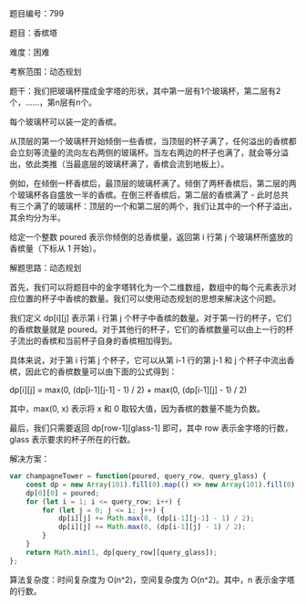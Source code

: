 题目编号：799

题目：香槟塔

难度：困难

考察范围：动态规划

题干：我们把玻璃杯摆成金字塔的形状，其中第一层有1个玻璃杯，第二层有2个，……，第n层有n个。

每个玻璃杯可以装一定的香槟。

从顶层的第一个玻璃杯开始倾倒一些香槟，当顶层的杯子满了，任何溢出的香槟都会立刻等流量的流向左右两侧的玻璃杯。当左右两边的杯子也满了，就会等分溢出，依此类推（当最底层的玻璃杯满了，香槟会流到地板上）。

例如，在倾倒一杯香槟后，最顶层的玻璃杯满了。倾倒了两杯香槟后，第二层的两个玻璃杯各自盛放一半的香槟。在倒三杯香槟后，第二层的香槟满了 - 此时总共有三个满了的玻璃杯：顶层的一个和第二层的两个，我们让其中的一个杯子溢出，其余均分为半。

给定一个整数 poured 表示你倾倒的总香槟量，返回第 i 行第 j 个玻璃杯所盛放的香槟量（下标从 1 开始）。

解题思路：动态规划

首先，我们可以将题目中的金字塔转化为一个二维数组，数组中的每个元素表示对应位置的杯子中香槟的数量。我们可以使用动态规划的思想来解决这个问题。

我们定义 dp[i][j] 表示第 i 行第 j 个杯子中香槟的数量。对于第一行的杯子，它们的香槟数量就是 poured。对于其他行的杯子，它们的香槟数量可以由上一行的杯子流出的香槟和当前杯子自身的香槟相加得到。

具体来说，对于第 i 行第 j 个杯子，它可以从第 i-1 行的第 j-1 和 j 个杯子中流出香槟，因此它的香槟数量可以由下面的公式得到：

dp[i][j] = max(0, (dp[i-1][j-1] - 1) / 2) + max(0, (dp[i-1][j] - 1) / 2)

其中，max(0, x) 表示将 x 和 0 取较大值，因为香槟的数量不能为负数。

最后，我们只需要返回 dp[row-1][glass-1] 即可，其中 row 表示金字塔的行数，glass 表示要求的杯子所在的行数。

解决方案：

```javascript
var champagneTower = function(poured, query_row, query_glass) {
    const dp = new Array(101).fill(0).map(() => new Array(101).fill(0));
    dp[0][0] = poured;
    for (let i = 1; i <= query_row; i++) {
        for (let j = 0; j <= i; j++) {
            dp[i][j] += Math.max(0, (dp[i-1][j-1] - 1) / 2);
            dp[i][j] += Math.max(0, (dp[i-1][j] - 1) / 2);
        }
    }
    return Math.min(1, dp[query_row][query_glass]);
};
```

算法复杂度：时间复杂度为 O(n^2)，空间复杂度为 O(n^2)。其中，n 表示金字塔的行数。